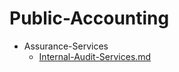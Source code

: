 
# Public-Accounting

- Assurance-Services
  - [Internal-Audit-Services.md](./Internal-Audit-Services.md)
